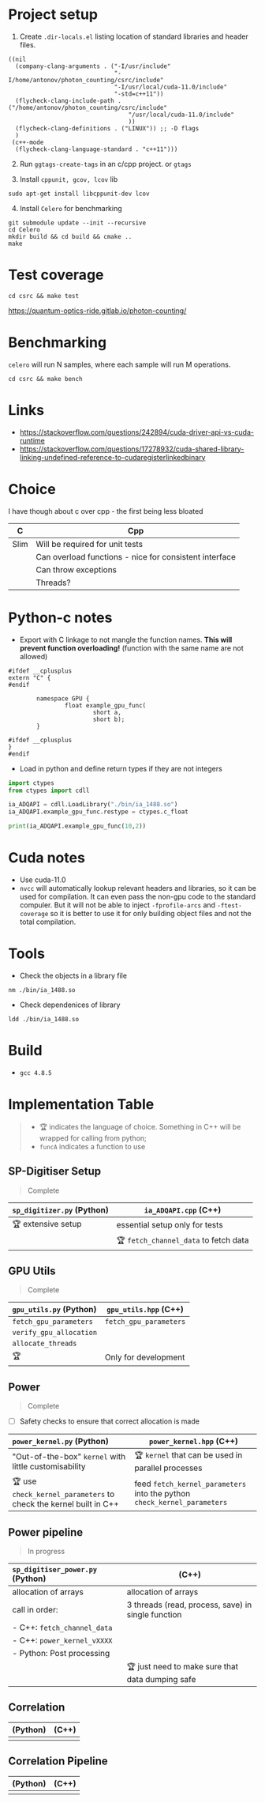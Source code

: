 # Project setup #

1. Create `.dir-locals.el` listing location of standard libraries and header files.

```elisp
((nil
  (company-clang-arguments . ("-I/usr/include"
                              "-I/home/antonov/photon_counting/csrc/include"
                              "-I/usr/local/cuda-11.0/include"
                              "-std=c++11"))
  (flycheck-clang-include-path . ("/home/antonov/photon_counting/csrc/include"
                                  "/usr/local/cuda-11.0/include"
                                  ))
  (flycheck-clang-definitions . ("LINUX")) ;; -D flags
  )
 (c++-mode
  (flycheck-clang-language-standard . "c++11")))
```

2. Run `ggtags-create-tags` in an c/cpp project. or `gtags`

3. Install `cppunit, gcov, lcov` lib

```shell
sudo apt-get install libcppunit-dev lcov
```

4. Install `Celero` for benchmarking
```shell
git submodule update --init --recursive
cd Celero
mkdir build && cd build && cmake ..
make
```

# Test coverage

```shell
cd csrc && make test
```

https://quantum-optics-ride.gitlab.io/photon-counting/

# Benchmarking #
`celero` will run N samples, where each sample will run M operations.

```shell
cd csrc && make bench
```

# Links #
- https://stackoverflow.com/questions/242894/cuda-driver-api-vs-cuda-runtime
- https://stackoverflow.com/questions/17278932/cuda-shared-library-linking-undefined-reference-to-cudaregisterlinkedbinary

# Choice #
I have though about c over cpp - the first being less bloated

| C    | Cpp                                                    |
|------|--------------------------------------------------------|
| Slim | Will be required for unit tests                        |
|      | Can overload functions - nice for consistent interface |
|      | Can throw exceptions                                   |
|      | Threads?                                               |

# Python-c notes #
- Export with C linkage to not mangle the function names. **This will prevent function overloading!** (function with the same name are not allowed)
```text
#ifdef __cplusplus
extern "C" {
#endif

        namespace GPU {
                float example_gpu_func(
                        short a,
                        short b);
        }

#ifdef __cplusplus
}
#endif
```
- Load in python and define return types if they are not integers
```python
import ctypes
from ctypes import cdll

ia_ADQAPI = cdll.LoadLibrary("./bin/ia_1488.so")
ia_ADQAPI.example_gpu_func.restype = ctypes.c_float

print(ia_ADQAPI.example_gpu_func(10,2))
```

# Cuda notes #
- Use cuda-11.0
- `nvcc` will automatically lookup relevant headers and libraries, so it can be used for compilation. It can even pass the non-gpu code to the standard compuler. But it will not be able to inject `-fprofile-arcs` and `-ftest-coverage` so it is better to use it for only building object files and not the total compilation.

# Tools #
- Check the objects in a library file
```shell
nm ./bin/ia_1488.so
```

- Check dependenices of library
```shell
ldd ./bin/ia_1488.so
```

# Build #
- `gcc 4.8.5`


# Implementation Table #
> - 🏆 indicates the language of choice. Something in C++ will be wrapped for calling from python;
> - `funcA` indicates a function to use

## SP-Digitiser Setup ##
> Complete

| `sp_digitizer.py` (Python) | `ia_ADQAPI.cpp` (C++)                 |
|:---------------------------|---------------------------------------|
| 🏆 extensive setup         | essential setup only for tests        |
|                            | 🏆 `fetch_channel_data` to fetch data |

## GPU Utils ##
> Complete

| `gpu_utils.py` (Python) | `gpu_utils.hpp` (C++)  |
|:------------------------|------------------------|
| `fetch_gpu_parameters`  | `fetch_gpu_parameters` |
| `verify_gpu_allocation` |                        |
| `allocate_threads`      |                        |
| 🏆                      | Only for development   |

## Power ##
> Complete
- [ ] Safety checks to ensure that correct allocation is made

| `power_kernel.py` (Python)                                        | `power_kernel.hpp` (C++)                                                 |
|:------------------------------------------------------------------|--------------------------------------------------------------------------|
| "Out-of-the-box" `kernel` with little customisability             | 🏆 `kernel` that can be used in parallel processes                       |
| 🏆 use `check_kernel_parameters` to check the kernel built in C++ | feed `fetch_kernel_parameters` into the python `check_kernel_parameters` |

## Power pipeline ##
> In progress

| `sp_digitiser_power.py` (Python) | (C++)                                              |
|:---------------------------------|----------------------------------------------------|
| allocation of arrays             | allocation of arrays                               |
| call in order:                   | 3 threads (read, process, save) in single function |
| - C++: `fetch_channel_data`      |                                                    |
| - C++: `power_kernel_vXXXX`      |                                                    |
| - Python: Post processing        |                                                    |
|                                  | 🏆 just need to make sure that data dumping safe   |

## Correlation ##

| (Python) | (C++) |
|:---------|-------|
|          |       |

## Correlation Pipeline ##

| (Python) | (C++) |
|:---------|-------|
|          |       |
